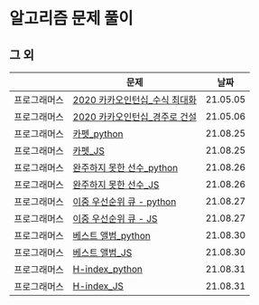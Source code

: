 # 알고리즘 문제 풀이

## 그 외 

|              | 문제                                                         | 날짜     |
| ------------ | ------------------------------------------------------------ | -------- |
| 프로그래머스 | [2020 카카오인턴십_수식 최대화](2020카카오인턴십_수식최대화.py) | 21.05.05 |
| 프로그래머스 | [2020 카카오인턴십_경주로 건설](2020카카오인턴_경주로건설_bfs.py) | 21.05.06 |
| 프로그래머스 | [카펫_python](프로그래머스_카펫.py)                          | 21.08.25 |
| 프로그래머스 | [카펫_JS](프로그래머스_카펫.js)                              | 21.08.25 |
| 프로그래머스 | [완주하지 못한 선수_python](프로그래머스_완주하지못한선수.py) | 21.08.26 |
| 프로그래머스 | [완주하지 못한 선수_JS](프로그래머스_완주하지못한선수.js)    | 21.08.26 |
| 프로그래머스 | [이중 우선순위 큐 - python](프로그래머스_이중우선순위큐.py)  | 21.08.27 |
| 프로그래머스 | [이중 우선순위 큐 - JS](프로그래머스_이중우선순위큐.js)      | 21.08.27 |
| 프로그래머스 | [베스트 앨범_python](프로그래머스_베스트앨범.py)             | 21.08.30 |
| 프로그래머스 | [베스트 앨범_JS](프로그래머스_베스트앨범.js)                 | 21.08.30 |
| 프로그래머스 | [H-index_python](프로그래머스_HIndex.py)                     | 21.08.31 |
| 프로그래머스 | [H-index_JS](프로그래머스_HIndex.js)                         | 21.08.31 |

